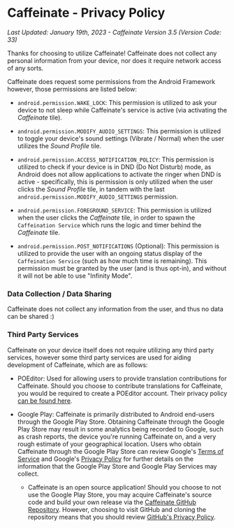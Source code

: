 # Caffeinate - Privacy Policy

*Last Updated: January 19th, 2023 - Caffeinate Version 3.5 (Version Code: 33)*

Thanks for choosing to utilize Caffeinate! Caffeinate does not collect any personal information from your device, nor does it require network access of any sorts.

Caffeinate does request some permissions from the Android Framework however, those permissions are listed below:

- `android.permission.WAKE_LOCK`: This permission is utilized to ask your device to not sleep while Caffeinate's service is active (via activating the *Caffeinate* tile).

- `android.permission.MODIFY_AUDIO_SETTINGS`: This permission is utilized to toggle your device's sound settings (Vibrate / Normal) when the user utilizes the *Sound Profile* tile.

- `android.permission.ACCESS_NOTIFICATION_POLICY`: This permission is utilized to check if your device is in DND (Do Not Disturb) mode, as Android does not allow applications to activate the ringer when DND is active - specifically, this is permission is only utilized when the user clicks the *Sound Profile* tile, in tandem with the last `android.permission.MODIFY_AUDIO_SETTINGS` permission.

- `android.permission.FOREGROUND_SERVICE`: This permission is utilized when the user clicks the *Caffeinate* tile, in order to spawn the `Caffeination Service` which runs the logic and timer behind the *Caffeinate* tile.

- `android.permission.POST_NOTIFICATIONS` (Optional): This permission is utilized to provide the user with an ongoing status display of the `Caffeination Service` (such as how much time is remaining). This permission must be granted by the user (and is thus opt-in), and without it will not be able to use "Infinity Mode".

### Data Collection / Data Sharing

Caffeinate does not collect any information from the user, and thus no data can be shared :)

### Third Party Services

Caffeinate on your device itself does not require utilizing any third party services, however some third party services are used for aiding development of Caffeinate, which are as follows:

- POEditor: Used for allowing users to provide translation contributions for Caffeinate. Should you choose to contribute translations for Caffeinate, you would be required to create a POEditor account. Their privacy policy [can be found here](https://poeditor.com/terms/privacy). 

- Google Play: Caffeinate is primarily distributed to Android end-users through the Google Play Store. Obtaining Caffeinate through the Google Play Store may result in some analytics being recorded to Google, such as crash reports, the device you're running Caffeinate on, and a very rough estimate of your geographical location. Users who obtain Caffeinate through the Google Play Store can review Google's [Terms of Service](https://play.google.com/intl/en-us_us/about/play-terms/index.html) and Google's [Privacy Policy](https://www.google.com/intl/en/policies/privacy/) for further details on the information that the Google Play Store and Google Play Services may collect.

    - Caffeinate is an open source application! Should you choose to not use the Google Play Store, you may acquire Caffeinate's source code and build your own release via the [Caffeinate GitHub Repository](https://github.com/russjr08/Caffeinate). However, choosing to visit GitHub and cloning the repository means that you should review [GitHub's Privacy Policy](https://docs.github.com/site-policy/privacy-policies/github-privacy-statement).
